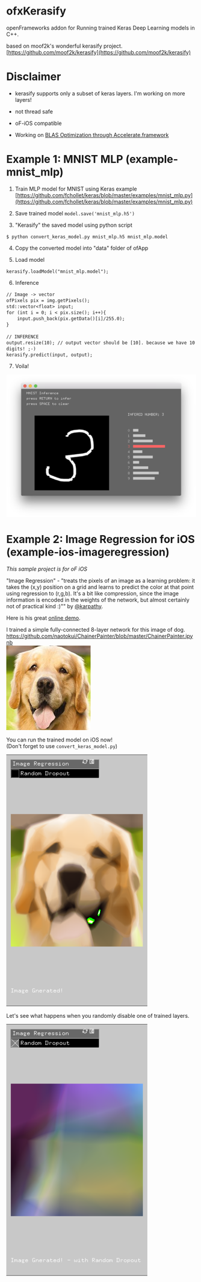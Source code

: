 # ofxKerasify
openFrameworks addon for Running trained Keras Deep Learning models in C++.  

based on moof2k's wonderful kerasify project.
[https://github.com/moof2k/kerasify](https://github.com/moof2k/kerasify)


# Disclaimer  

* kerasify supports only a subset of keras layers. I'm working on more layers!
* not thread safe

* oF-iOS compatible
* Working on [BLAS Optimization through Accelerate.framework](https://github.com/naotokui/kerasify/tree/BLAS)


# Example 1: MNIST MLP (example-mnist_mlp)

1. Train MLP model for MNIST using Keras example
[https://github.com/fchollet/keras/blob/master/examples/mnist_mlp.py](https://github.com/fchollet/keras/blob/master/examples/mnist_mlp.py)

2. Save trained model  ` model.save('mnist_mlp.h5') `

3. "Kerasify" the saved model using python script

```
$ python convert_keras_model.py mnist_mlp.h5 mnist_mlp.model
```

4. Copy the converted model into "data" folder of ofApp

5. Load model

```
kerasify.loadModel("mnist_mlp.model");
```

6. Inference

```
// Image -> vector
ofPixels pix = img.getPixels();
std::vector<float> input;
for (int i = 0; i < pix.size(); i++){
    input.push_back(pix.getData()[i]/255.0);
}

// INFERENCE
output.resize(10); // output vector should be [10]. because we have 10 digits! ;-)
kerasify.predict(input, output);
```

7. Voila!

![screenshot](./images/screenshot_example-mnist.png "screenshot")




# Example 2: Image Regression for iOS (example-ios-imageregression)

*This sample project is for oF iOS*  

"Image Regression" - "treats the pixels of an image as a learning problem: it takes the (x,y) position on a grid and learns to predict the color at that point using regression to (r,g,b). It's a bit like compression, since the image information is encoded in the weights of the network, but almost certainly not of practical kind :)"" by [@karpathy](https://twitter.com/karpathy).

Here is his great [online demo](http://cs.stanford.edu/people/karpathy/convnetjs/demo/image_regression.html).


I trained a simple fully-connected 8-layer network for this image of dog.
https://github.com/naotokui/ChainerPainter/blob/master/ChainerPainter.ipynb  
![screenshot](./images/original-dog.jpg "dog")


You can run the trained model on iOS now!   
(Don't forget to use `convert_keras_model.py`)

![screenshot](./images/example-ios1.png "screenshot")

Let's see what happens when you randomly disable one of trained layers.   

![screenshot](./images/example-ios2.png "screenshot")
